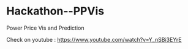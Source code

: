 # Hackathon--PPVis
Power Price Vis and Prediction 


Check on youtube : https://www.youtube.com/watch?v=Y_nSBi3EYrE
